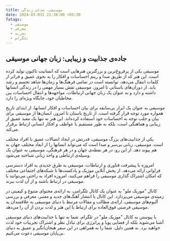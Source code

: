 ```yaml
---
title: موسیقی، صدای زندگی
date: 2024-03-031 21:38:00 +03:30
fatags:
  - موسیقی
  - معرفی
  - تجربه
  - تلگرام
---
```

## جاده‌ی جذابیت و زیبایی: زبان جهانی موسیقی

موسیقی یکی از پرفروغ‌ترین و بزرگترین هنرهایی است که انسانیت تاکنون تولید کرده است. این هنر که از طریق صدا و ریتم احساسات و افکار را به نحوی عمیق و فراتر از کلمات انتقال می‌دهد، توانسته است در تمامی فرهنگ‌ها و زمان‌ها شاهد تجسم و رشد یابد. از دوران‌های باستانی تا امروز، موسیقی نقش بسیار مهمی را در زندگی انسانها داشته و دارد و به عنوان یک زبان جهانی ارتباطات، مواجهه‌ها و انتقال احساسات بین مخاطبان خود، جایگاه ویژه‌ای را دارد.

موسیقی به عنوان یک ابزار بی‌سابقه برای بیان احساسات و افکار انسانها، از ابتدای تاریخ همواره مورد توجه قرار گرفته است. از تاریخ باستان تا امروز، انسان‌ها از موسیقی برای بیان و جلب توجه به احساسات خود استفاده کرده‌اند. این هنر نه تنها یک معبد عمیق از زیبایی و هماهنگی است، بلکه به طور مستقیم با عواطف و افکار انسانی ارتباط برقرار می‌کند.

یکی از جذابیت‌های بزرگ موسیقی، قدرتش در ایجاد اتصالات عمیق با افراد مختلف است. موسیقی، زبانی بی‌سر و صدا است که می‌تواند انسانها را از ابعاد مختلف جهان به هم پیوند دهد. از این رو، در هر نقطه‌ی جهان و در هر فرهنگی، موسیقی به عنوان یک وسیله‌ی ارتباطی و واحد زبانی شناخته می‌شود.

امروزه با پیشرفت فناوری و ارتباطات، موسیقی به طرق جدیدی به افراد دسترسی فراوانی ارائه می‌دهد. از پخش آنلاین موزیک و پادکست‌ها تا شبکه‌های اجتماعی مختلف که امکان اشتراک گذاری موسیقی را فراهم می‌کنند، امروزه افراد به راحتی می‌توانند با موسیقی در ارتباط باشند و از آن لذت ببرند.

کانال "موزیک ملو" به عنوان یک کانال تلگرامی، به ارائه‌ی محتوای متنوع و کیفیتی در زمینه‌ی موسیقی می‌پردازد. این کانال با انتشار آهنگ‌های جدید و معتبر، معرفی و بررسی آلبوم‌های موسیقی، ارائه‌ی مطالب و مقالات مرتبط با دنیای موسیقی به علاقمندان به موسیقی فرصتی فوق‌العاده برای ارتباط با این هنر و لذت بردن از آن را می‌دهد.

با پیوستن به کانال "موزیک ملو" در تلگرام، شما نه تنها با جذابیت‌های دنیای موسیقی آشنا می‌شوید بلکه از فضایی پویا و پرانرژی برای تبادل نظر و اشتراک تجربیات خود لذت خواهید برد. به همین دلیل، شما را به همراهی در این سفر هیجان‌انگیز و عمیق به دنیای بی‌پایان موسیقی دعوت می‌کنیم.